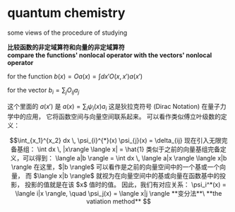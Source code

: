 # quantum chemistry
some views of the procedure of studying

**比较函数的非定域算符和向量的非定域算符**\
**compare the functions' nonlocal operator with the vectors' nonlocal operator**  

for the function
$b(x)=Oa(x)=\int dx' O(x, x')a(x')$

for the vector
$b_i = \sum_j O_{ij} a_j$

这个里面的
$a(x')$
是
$a(x) = \sum_{i} \psi_{i}(x) a_{i}$
这是狄拉克符号 (Dirac Notation) 在量子力学中的应用，
它将函数空间与向量空间联系起来。
可以看作类似傅立叶级数的定义：
```math
\int_{x_1}^{x_2} dx \, \psi_{i}^{*}(x) \psi_{j}(x) = \delta_{ij}
现在引入无限完备基组：
\int dx \, |x\rangle \langle x| = \hat{1}

类似于之前的向量基组完备定义，可以得到：
\langle a|b \rangle = \int dx \, \langle a|x \rangle \langle x|b \rangle
在这里，$|b \rangle$ 可以看作是之前的向量空间中的一个基或一个向量，
而 $\langle x|b \rangle$ 就视为在向量空间中的基或向量在函数基中的投影，
投影的值就是在该 $x$ 值时的值。  

因此，我们有对应关系：
\psi_i^*(x) = \langle i|x \rangle, \quad \psi_j(x) = \langle x|j \rangle


**变分法**\
**the vatiation method**
